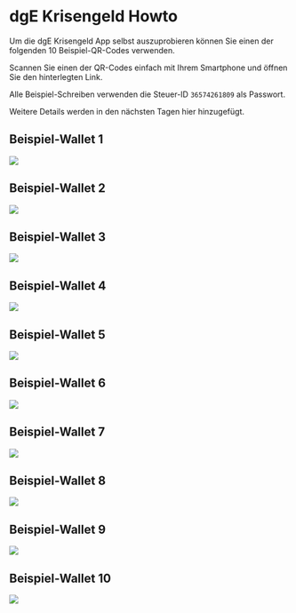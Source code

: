 # dgE Krisengeld Howto

Um die dgE Krisengeld App selbst auszuprobieren können Sie einen der folgenden 
10 Beispiel-QR-Codes verwenden.

Scannen Sie einen der QR-Codes einfach mit Ihrem Smartphone und öffnen Sie den hinterlegten Link.

Alle Beispiel-Schreiben verwenden die Steuer-ID `36574261809` als Passwort.

Weitere Details werden in den nächsten Tagen hier hinzugefügt.


## Beispiel-Wallet 1
![](images/wallet_36-574-261-809_2020-03-22T23-36-15.jpg)

## Beispiel-Wallet 2
![](images/wallet_36-574-261-809_2020-03-22T23-43-06.jpg)

## Beispiel-Wallet 3
![](images/wallet_36-574-261-809_2020-03-22T23-53-21.jpg)

## Beispiel-Wallet 4
![](images/wallet_36-574-261-809_2020-03-23T00-13-50.jpg)

## Beispiel-Wallet 5
![](images/wallet_36-574-261-809_2020-03-23T00-20-40.jpg)

## Beispiel-Wallet 6
![](images/wallet_36-574-261-809_2020-03-23T00-27-30.jpg)

## Beispiel-Wallet 7
![](images/wallet_36-574-261-809_2020-03-23T00-34-20.jpg)

## Beispiel-Wallet 8
![](images/wallet_36-574-261-809_2020-03-23T00-41-10.jpg)

## Beispiel-Wallet 9
![](images/wallet_36-574-261-809_2020-03-23T00-48-00.jpg)

## Beispiel-Wallet 10
![](images/wallet_36-574-261-809_2020-03-23T00-54-50.jpg)
